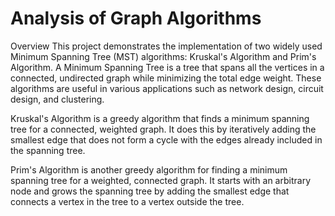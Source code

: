 # Analysis of Graph Algorithms 

Overview
This project demonstrates the implementation of two widely used Minimum Spanning Tree (MST) algorithms: Kruskal's Algorithm and Prim's Algorithm. A Minimum Spanning Tree is a tree that spans all the vertices in a connected, undirected graph while minimizing the total edge weight. These algorithms are useful in various applications such as network design, circuit design, and clustering.

Kruskal's Algorithm is a greedy algorithm that finds a minimum spanning tree for a connected, weighted graph. It does this by iteratively adding the smallest edge that does not form a cycle with the edges already included in the spanning tree.

Prim's Algorithm is another greedy algorithm for finding a minimum spanning tree for a weighted, connected graph. It starts with an arbitrary node and grows the spanning tree by adding the smallest edge that connects a vertex in the tree to a vertex outside the tree.
